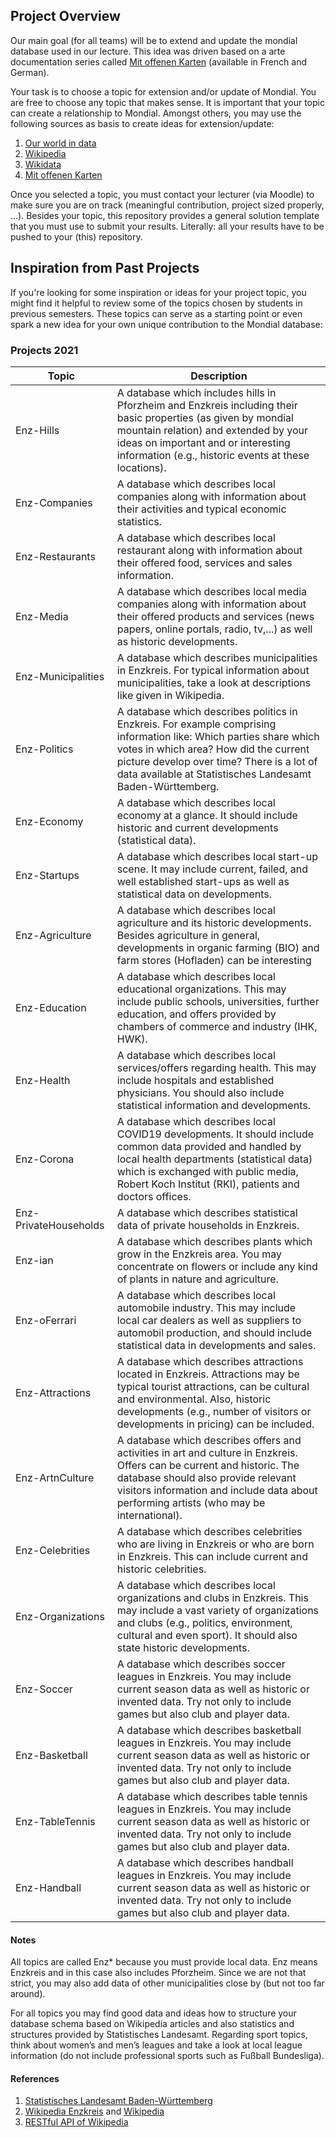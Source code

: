 ## Project Overview
Our main goal (for all teams) will be to extend and update the mondial database used in our lecture. This idea was driven based on a arte documentation series called [Mit offenen Karten](https://www.arte.tv/de/videos/103960-020-A/mit-offenen-karten/) \(available in French and German\).

Your task is to choose a topic for extension and/or update of Mondial. You are free to choose any topic that makes sense. It is important that your topic can create a relationship to Mondial. Amongst others, you may use the following sources as basis to create ideas for extension/update:

1. [Our world in data](https://ourworldindata.org/)
2. [Wikipedia](https://www.wikipedia.org/)
3. [Wikidata](https://www.wikidata.org/wiki/Wikidata:Main_Page)
4. [Mit offenen Karten](https://www.arte.tv/de/videos/RC-014036/mit-offenen-karten/)

Once you selected a topic, you must contact your lecturer (via Moodle) to make sure you are on track (meaningful contribution, project sized properly, ...). Besides your topic, this repository provides a general solution template that you must use to submit your results. Literally: all your results have to be pushed to your (this) repository.


## Inspiration from Past Projects
If you're looking for some inspiration or ideas for your project topic, you might find it helpful to review some of the topics chosen by students in previous semesters. These topics can serve as a starting point or even spark a new idea for your own unique contribution to the Mondial database:

### Projects 2021

|Topic|Description|
|---|---|
|Enz-Hills|A database which includes hills in Pforzheim and Enzkreis including their basic properties (as given by mondial mountain relation) and extended by your ideas on important and or interesting information (e.g., historic events at these locations). |
|Enz-Companies|A database which describes local companies along with information about their activities and typical economic statistics.|
|Enz-Restaurants|A database which describes local restaurant along with information about their offered food, services and sales information.|
|Enz-Media|A database which describes local media companies along with information about their offered products and services (news papers, online portals, radio, tv,...) as well as historic developments.|
|Enz-Municipalities|A database which describes municipalities in Enzkreis. For typical information about municipalities, take a look at descriptions like given in Wikipedia.|
|Enz-Politics|A database which describes politics in Enzkreis. For example comprising information like: Which parties share which votes in which area? How did the current picture develop over time? There is a lot of data available at Statistisches Landesamt Baden-Württemberg.|
|Enz-Economy|A database which describes local economy at a glance. It should include historic and current developments (statistical data).|
|Enz-Startups|A database which describes local start-up scene. It may include current, failed, and well established start-ups as well as statistical data on developments.|
|Enz-Agriculture|A database which describes local agriculture and its historic developments. Besides agriculture in general, developments in organic farming (BIO) and farm stores (Hofladen) can be interesting|
|Enz-Education|A database which describes local educational organizations. This may include public schools, universities, further education, and offers provided by chambers of commerce and industry (IHK, HWK). |
|Enz-Health|A database which describes local services/offers regarding health. This may include hospitals and established physicians. You should also include statistical information and developments.|
|Enz-Corona|A database which describes local COVID19 developments. It should include common data provided and handled by local health departments (statistical data) which is exchanged with public media, Robert Koch Institut (RKI), patients and doctors offices.|
|Enz-PrivateHouseholds|A database which describes statistical data of private households in Enzkreis. |
|Enz-ian|A database which describes plants which grow in the Enzkreis area. You may concentrate on flowers or include any kind of plants in nature and agriculture.|
|Enz-oFerrari|A database which describes local automobile industry. This may include local car dealers as well as suppliers to automobil production, and should include statistical data in developments and sales.|
|Enz-Attractions|A database which describes  attractions located in Enzkreis. Attractions may be typical tourist attractions, can be cultural and environmental. Also, historic developments (e.g., number of visitors or developments in pricing) can be included.|
|Enz-ArtnCulture|A database which describes offers and activities in art and culture in Enzkreis. Offers can be current and historic. The database should also provide relevant visitors information and include data about performing artists (who may be international).|
|Enz-Celebrities|A database which describes celebrities who are living in Enzkreis or who are born in Enzkreis. This can include current and historic celebrities.|
|Enz-Organizations|A database which describes local organizations and clubs in Enzkreis. This may include a vast variety of organizations and clubs (e.g., politics, environment, cultural and even sport). It should also state historic developments. |
|Enz-Soccer|A database which describes soccer leagues in Enzkreis. You may include current season data as well as historic or invented data. Try not only to include games but also club and player data.|
|Enz-Basketball|A database which describes basketball leagues in Enzkreis. You may include current season data as well as historic or invented data. Try not only to include games but also club and player data. |
|Enz-TableTennis|A database which describes table tennis leagues in Enzkreis. You may include current season data as well as historic or invented data. Try not only to include games but also club and player data. |
|Enz-Handball|A database which describes handball leagues in Enzkreis. You may include current season data as well as historic or invented data. Try not only to include games but also club and player data. |

#### Notes
All topics are called Enz* because you must provide local data. Enz means Enzkreis and in this case also includes Pforzheim. Since we are not that strict, you may also add data of other municipalities close by (but not too far around).

For all topics you may find good data and ideas how to structure your database schema based on Wikipedia articles and also statistics and structures provided by Statistisches Landesamt. Regarding sport topics, think about women’s and men’s leagues and take a look at local league information (do not include professional sports such as Fußball Bundesliga).

#### References
1. [Statistisches Landesamt Baden-Württemberg](https://www.statistik-bw.de/)
2. [Wikipedia Enzkreis](https://de.wikipedia.org/wiki/Enzkreis) and [Wikipedia](https://de.wikipedia.org/wiki/)
3. [RESTful API of Wikipedia](https://www.programmableweb.com/api/wikipedia-rest-api)
